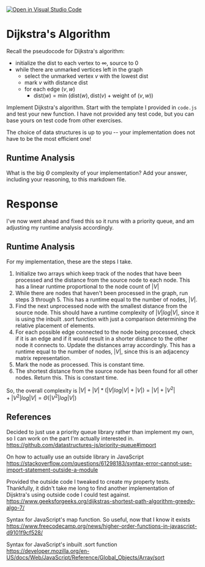 [![Open in Visual Studio Code](https://classroom.github.com/assets/open-in-vscode-718a45dd9cf7e7f842a935f5ebbe5719a5e09af4491e668f4dbf3b35d5cca122.svg)](https://classroom.github.com/online_ide?assignment_repo_id=12472908&assignment_repo_type=AssignmentRepo)
# Dijkstra's Algorithm

Recall the pseudocode for Dijkstra's algorithm:
- initialize the dist to each vertex to $\infty$, source to 0
- while there are unmarked vertices left in the graph
    - select the unmarked vertex $v$ with the lowest dist
    - mark $v$ with distance dist
    - for each edge $(v,w)$
        - dist($w$) = min $\left(\textrm{dist}(w), \textrm{dist}(v) + \textrm{weight of }(v, w)\right)$

Implement Dijkstra's algorithm. Start with the template I provided in `code.js`
and test your new function. I have not provided any test code, but you can base
yours on test code from other exercises.

The choice of data structures is up to you -- your implementation does not have
to be the most efficient one!

## Runtime Analysis

What is the big $\Theta$ complexity of your implementation? Add your
answer, including your reasoning, to this markdown file.

# Response
I've now went ahead and fixed this so it runs with a priority queue, and am adjusting my runtime analysis accordingly.

## Runtime Analysis
For my implementation, these are the steps I take.
1. Initialize two arrays which keep track of the nodes that have been processed and the distance from the source node to each node. This has a linear runtime proportional to the node count of $|V|$
2. While there are nodes that haven't been processed in the graph, run steps 3 through 5. This has a runtime equal to the number of nodes, $|V|$.
3. Find the next unprocessed node with the smallest distance from the source node. This should have a runtime complexity of $|V|log|V|$, since it is using the inbuilt .sort function with just a comparison determining the relative placement of elements.
4. For each possible edge connected to the node being processed, check if it is an edge and if it would result in a shorter distance to the other node it connects to. Update the distances array accordingly. This has a runtime equal to the number of nodes, $|V|$, since this is an adjacency matrix representation.
5. Mark the node as processed. This is constant time.
6. The shortest distance from the source node has been found for all other nodes. Return this. This is constant time.

So, the overall complexity is $|V| + |V|*(|V|log|V|+|V|) = |V| + |V^2| + |V^2|log|V| = \Theta\left(|V^2|log|V|\right)$

## References
Decided to just use a priority queue library rather than implement my own, so I can work on the part I'm actually interested in.
https://github.com/datastructures-js/priority-queue#import

On how to actually use an outside library in JavaScript
https://stackoverflow.com/questions/61298183/syntax-error-cannot-use-import-statement-outside-a-module

Provided the outside code I tweaked to create my property tests. Thankfully, it didn't take me long to find another implementation of Dijsktra's using outside code I could test against.
https://www.geeksforgeeks.org/dijkstras-shortest-path-algorithm-greedy-algo-7/

Syntax for JavaScript's map function. So useful, now that I know it exists
https://www.freecodecamp.org/news/higher-order-functions-in-javascript-d9101f9cf528/

Syntax for JavaScript's inbuilt .sort function
https://developer.mozilla.org/en-US/docs/Web/JavaScript/Reference/Global_Objects/Array/sort